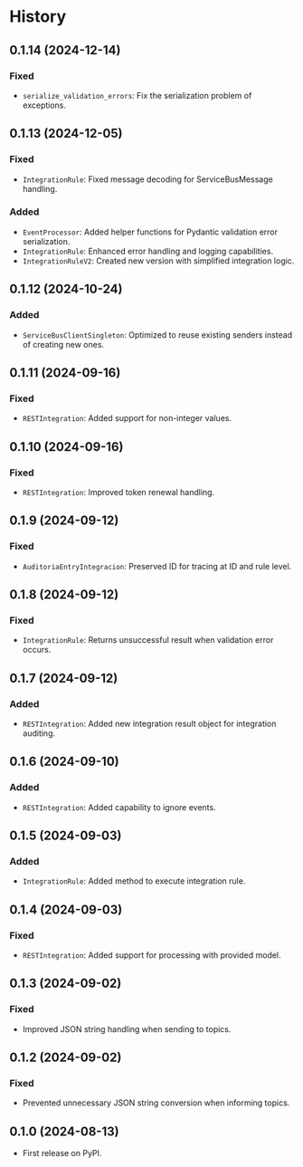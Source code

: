 # History


## 0.1.14 (2024-12-14)

### Fixed
- `serialize_validation_errors`: Fix the serialization problem of exceptions.



## 0.1.13 (2024-12-05)

### Fixed
- `IntegrationRule`: Fixed message decoding for ServiceBusMessage handling.

### Added
- `EventProcessor`: Added helper functions for Pydantic validation error serialization.
- `IntegrationRule`: Enhanced error handling and logging capabilities.
- `IntegrationRuleV2`: Created new version with simplified integration logic.


## 0.1.12 (2024-10-24)

### Added
- `ServiceBusClientSingleton`: Optimized to reuse existing senders instead of creating new ones.

## 0.1.11 (2024-09-16)

### Fixed
- `RESTIntegration`: Added support for non-integer values.

## 0.1.10 (2024-09-16)

### Fixed
- `RESTIntegration`: Improved token renewal handling.

## 0.1.9 (2024-09-12)

### Fixed
- `AuditoriaEntryIntegracion`: Preserved ID for tracing at ID and rule level.

## 0.1.8 (2024-09-12)

### Fixed
- `IntegrationRule`: Returns unsuccessful result when validation error occurs.

## 0.1.7 (2024-09-12)

### Added
- `RESTIntegration`: Added new integration result object for integration auditing.

## 0.1.6 (2024-09-10)

### Added
- `RESTIntegration`: Added capability to ignore events.

## 0.1.5 (2024-09-03)

### Added
- `IntegrationRule`: Added method to execute integration rule.

## 0.1.4 (2024-09-03)

### Fixed
- `RESTIntegration`: Added support for processing with provided model.

## 0.1.3 (2024-09-02)

### Fixed
- Improved JSON string handling when sending to topics.

## 0.1.2 (2024-09-02)

### Fixed
- Prevented unnecessary JSON string conversion when informing topics.

## 0.1.0 (2024-08-13)

- First release on PyPI.
